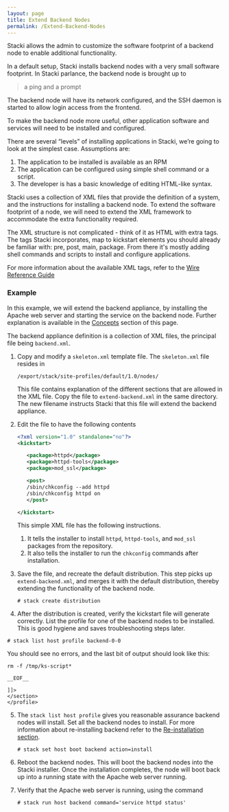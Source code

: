 ```yaml
---
layout: page
title: Extend Backend Nodes
permalink: /Extend-Backend-Nodes
---
```


Stacki allows the admin to customize the software
footprint of a backend node to enable additional
functionality.

In a default setup, Stacki installs backend nodes with
a very small software footprint. In Stacki parlance, the
backend node is brought up to
> a ping and a prompt

The backend node will have its network configured, and
the SSH daemon is started to allow login access from
the frontend.

To make the backend node more useful, other application
software and services will need to be installed and
configured.

There are several “levels” of installing applications in Stacki,
we’re going to look at the simplest case. Assumptions are:

1. The application to be installed is available as an RPM
2. The application can be configured using simple shell command
   or a script.
3. The developer is has a basic knowledge of editing HTML-like syntax.

Stacki uses a collection of XML files that provide the definition
of a system, and the instructions for installing a backend node.
To extend the software footprint of a node, we will need to extend
the XML framework to accommodate the extra functionality
required.

The XML structure is not complicated - think of it as HTML with extra
tags. The tags Stacki incorporates, map to kickstart elements you 
should already be familiar with: pre, post, main, package. From there
it's mostly adding shell commands and scripts to install and configure
applications.

For more information about the available XML tags, refer to the
[Wire Reference Guide](Wire-Reference)

### Example

In this example, we will extend the backend appliance, by installing
the Apache web server and starting the service on the backend
node. Further explanation is available in the
[Concepts](#Concepts) section of this page.

The backend appliance definition is a collection of XML files,
the principal file being `backend.xml`.  

1. Copy and modify a `skeleton.xml` template file.
   The `skeleton.xml` file resides in

   ```
   /export/stack/site-profiles/default/1.0/nodes/
   ```
   This file contains explanation of the different sections
   that are allowed in the XML file.
   Copy the file to `extend-backend.xml` in the same directory.
   The new filename instructs Stacki that this file will extend
   the backend appliance.

2. Edit the file  to have the following contents
   ```xml
   <?xml version="1.0" standalone="no"?>
   <kickstart>

      <package>httpd</package>
      <package>httpd-tools</package>
      <package>mod_ssl</package>

      <post>
      /sbin/chkconfig --add httpd
      /sbin/chkconfig httpd on
      </post>

   </kickstart>
   ```
   This simple XML file has the following instructions.
   1. It tells the installer to install `httpd`, `httpd-tools`,
      and `mod_ssl` packages from the repository.
   2. It also tells the installer to run the `chkconfig` commands
      after installation.
      
3. Save the file, and recreate the default distribution. This step
   picks up `extend-backend.xml`, and merges it with the default
   distribution, thereby extending the functionality of the backend node.

   ```
   # stack create distribution
   ```
5. After the distribution is created, verify the kickstart file will generate correctly. 
List the profile for one of the backend nodes to be installed. This is good
hygiene and saves troubleshooting steps later.

```
# stack list host profile backend-0-0
```

You should see no errors, and the last bit of output should look 
like this:

```
rm -f /tmp/ks-script*

__EOF__

]]>
</section>
</profile>
```

5. The ```stack list host profile``` gives you reasonable assurance backend nodes will 
   install. Set all the backend nodes
   to install. For more information about re-installing backend
   refer to the [Re-installation section](Backend-Installation#re-installation).

   ```
   # stack set host boot backend action=install
   ```
5. Reboot the backend nodes. This will boot the backend nodes into
   the Stacki installer. Once the installation completes, the node
   will boot back up into a running state with the Apache web server
   running.
6. Verify that the Apache web server is running, using the command

   ```
   # stack run host backend command='service httpd status'
   ```
